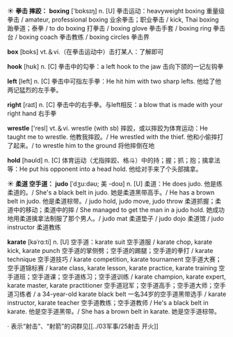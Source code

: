 ☀ <span class="category">**拳击 摔跤：**</span>
<span class="vocabulary">**boxing**</span> ['bɒksɪŋ] 
<span class="definition">n. [U] 拳击运动：</span>heavyweight boxing 重量级拳击 / amateur, professional boxing 业余拳击；职业拳击 / kick, Thai boxing 跆拳道；泰拳 / to do boxing 打拳击 / boxing glove 拳击手套 / boxing ring 拳击台 / boxing coach 拳击教练 / boxing circles 拳击界

<span class="vocabulary">**box**</span> [bɒks] 
<span class="definition">vt.＆vi.（在拳击运动中）击打某人：</span>了解即可

<span class="vocabulary">**hook**</span> [hʊk] 
<span class="definition">n. [C] 拳击中的勾拳：</span>a left hook to the jaw 击向下颌的一记左钩拳

<span class="vocabulary">**left**</span> [left] 
<span class="definition">n. [C] 拳击中可指左手拳：</span>He hit him with two sharp lefts. 他给了他两记猛烈的左手拳。

<span class="vocabulary">**right**</span> [raɪt] 
<span class="definition">n. [C] 拳击中的右手拳。与left相反：</span>a blow that is made with your right hand 右手拳

<span class="vocabulary">**wrestle**</span> ['resl] 
<span class="definition">vt.＆vi. wrestle (with sb) 摔跤，或以摔跤为体育运动：</span>He taught me to wrestle. 他教我摔跤。/ He wrestled with the thief. 他和小偷摔打了起来。/ to wrestle him to the ground 将他摔倒在地

<span class="vocabulary">**hold**</span> [həʊld] 
<span class="definition">n. [C] 体育运动（尤指摔跤、格斗）中的持；握；抓；抱；擒拿法等：</span>He put his opponent into a head hold. 他给对手来了个头部擒拿。

☀ <span class="category">**柔道 空手道：**</span>
<span class="vocabulary">**judo**</span> [ˈdʒu:dəʊ; 美 -doʊ]
<span class="definition">n. [U] 柔道：</span>He does judo. 他是练柔道的。/ She's a black belt in judo. 她是柔道黑带高手。/ He has a brown belt in judo. 他是柔道棕带。/ judo hold, judo move, judo throw 柔道抓握；柔道中的移动；柔道中的摔 / She managed to get the man in a judo hold. 她成功地用柔道擒拿法制服了那个男人。/ judo mat 柔道垫子 / judo dojo 柔道馆 / judo instructor 柔道教练
           
<span class="vocabulary">**karate**</span> [kəˈrɑ:ti]
<span class="definition">n. [U] 空手道：</span>karate suit 空手道服 / karate chop, karate kick, karate punch 空手道的掌侧劈；空手道的踢腿；空手道的拳打 / karate technique 空手道技巧 / karate competition, karate tournament 空手道大赛；空手道锦标赛 / karate class, karate lesson, karate practice, karate training 空手道班；空手道课；空手道练习；空手道训练 / karate champion, karate expert, karate master, karate practitioner 空手道冠军；空手道高手；空手道大师；空手道习练者 / a 34-year-old karate black belt 一名34岁的空手道黑带选手 / karate instructor, karate teacher 空手道教练；空手道教师 / He's a black belt in karate. 他是空手道黑带。/ She has a brown belt in karate. 她是空手道棕带。

· 表示“射击”、“射箭”的词群见[[../03军事/25射击 开火]]
